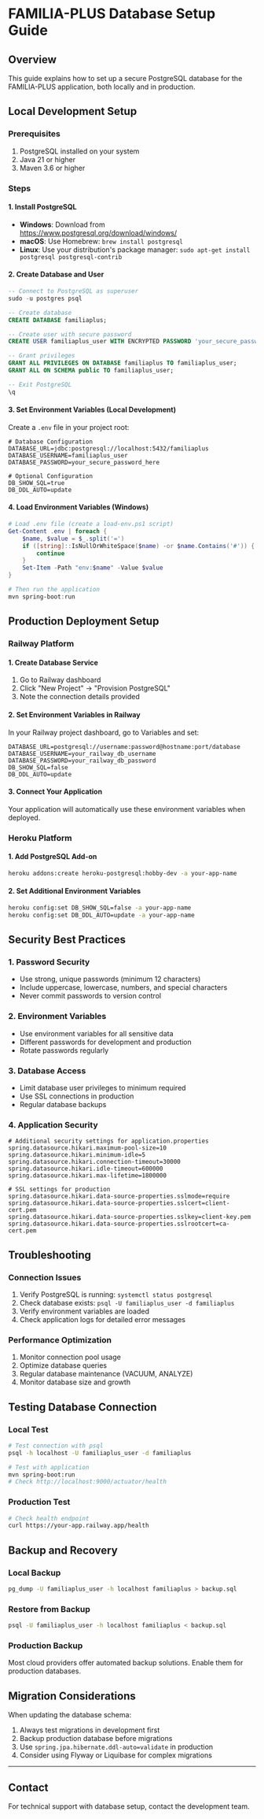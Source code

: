 # FAMILIA-PLUS Database Setup Guide

## Overview

This guide explains how to set up a secure PostgreSQL database for the FAMILIA-PLUS application, both locally and in production.

## Local Development Setup

### Prerequisites

1. PostgreSQL installed on your system
2. Java 21 or higher
3. Maven 3.6 or higher

### Steps

#### 1. Install PostgreSQL

- **Windows**: Download from https://www.postgresql.org/download/windows/
- **macOS**: Use Homebrew: `brew install postgresql`
- **Linux**: Use your distribution's package manager: `sudo apt-get install postgresql postgresql-contrib`

#### 2. Create Database and User

```sql
-- Connect to PostgreSQL as superuser
sudo -u postgres psql

-- Create database
CREATE DATABASE familiaplus;

-- Create user with secure password
CREATE USER familiaplus_user WITH ENCRYPTED PASSWORD 'your_secure_password_here';

-- Grant privileges
GRANT ALL PRIVILEGES ON DATABASE familiaplus TO familiaplus_user;
GRANT ALL ON SCHEMA public TO familiaplus_user;

-- Exit PostgreSQL
\q
```

#### 3. Set Environment Variables (Local Development)

Create a `.env` file in your project root:

```env
# Database Configuration
DATABASE_URL=jdbc:postgresql://localhost:5432/familiaplus
DATABASE_USERNAME=familiaplus_user
DATABASE_PASSWORD=your_secure_password_here

# Optional Configuration
DB_SHOW_SQL=true
DB_DDL_AUTO=update
```

#### 4. Load Environment Variables (Windows)

```powershell
# Load .env file (create a load-env.ps1 script)
Get-Content .env | foreach {
    $name, $value = $_.split('=')
    if ([string]::IsNullOrWhiteSpace($name) -or $name.Contains('#')) {
        continue
    }
    Set-Item -Path "env:$name" -Value $value
}

# Then run the application
mvn spring-boot:run
```

## Production Deployment Setup

### Railway Platform

#### 1. Create Database Service

1. Go to Railway dashboard
2. Click "New Project" → "Provision PostgreSQL"
3. Note the connection details provided

#### 2. Set Environment Variables in Railway

In your Railway project dashboard, go to Variables and set:

```
DATABASE_URL=postgresql://username:password@hostname:port/database
DATABASE_USERNAME=your_railway_db_username
DATABASE_PASSWORD=your_railway_db_password
DB_SHOW_SQL=false
DB_DDL_AUTO=update
```

#### 3. Connect Your Application

Your application will automatically use these environment variables when deployed.

### Heroku Platform

#### 1. Add PostgreSQL Add-on

```bash
heroku addons:create heroku-postgresql:hobby-dev -a your-app-name
```

#### 2. Set Additional Environment Variables

```bash
heroku config:set DB_SHOW_SQL=false -a your-app-name
heroku config:set DB_DDL_AUTO=update -a your-app-name
```

## Security Best Practices

### 1. Password Security

- Use strong, unique passwords (minimum 12 characters)
- Include uppercase, lowercase, numbers, and special characters
- Never commit passwords to version control

### 2. Environment Variables

- Use environment variables for all sensitive data
- Different passwords for development and production
- Rotate passwords regularly

### 3. Database Access

- Limit database user privileges to minimum required
- Use SSL connections in production
- Regular database backups

### 4. Application Security

```properties
# Additional security settings for application.properties
spring.datasource.hikari.maximum-pool-size=10
spring.datasource.hikari.minimum-idle=5
spring.datasource.hikari.connection-timeout=30000
spring.datasource.hikari.idle-timeout=600000
spring.datasource.hikari.max-lifetime=1800000

# SSL settings for production
spring.datasource.hikari.data-source-properties.sslmode=require
spring.datasource.hikari.data-source-properties.sslcert=client-cert.pem
spring.datasource.hikari.data-source-properties.sslkey=client-key.pem
spring.datasource.hikari.data-source-properties.sslrootcert=ca-cert.pem
```

## Troubleshooting

### Connection Issues

1. Verify PostgreSQL is running: `systemctl status postgresql`
2. Check database exists: `psql -U familiaplus_user -d familiaplus`
3. Verify environment variables are loaded
4. Check application logs for detailed error messages

### Performance Optimization

1. Monitor connection pool usage
2. Optimize database queries
3. Regular database maintenance (VACUUM, ANALYZE)
4. Monitor database size and growth

## Testing Database Connection

### Local Test

```bash
# Test connection with psql
psql -h localhost -U familiaplus_user -d familiaplus

# Test with application
mvn spring-boot:run
# Check http://localhost:9000/actuator/health
```

### Production Test

```bash
# Check health endpoint
curl https://your-app.railway.app/health
```

## Backup and Recovery

### Local Backup

```bash
pg_dump -U familiaplus_user -h localhost familiaplus > backup.sql
```

### Restore from Backup

```bash
psql -U familiaplus_user -h localhost familiaplus < backup.sql
```

### Production Backup

Most cloud providers offer automated backup solutions. Enable them for production databases.

## Migration Considerations

When updating the database schema:

1. Always test migrations in development first
2. Backup production database before migrations
3. Use `spring.jpa.hibernate.ddl-auto=validate` in production
4. Consider using Flyway or Liquibase for complex migrations

---

## Contact

For technical support with database setup, contact the development team.
